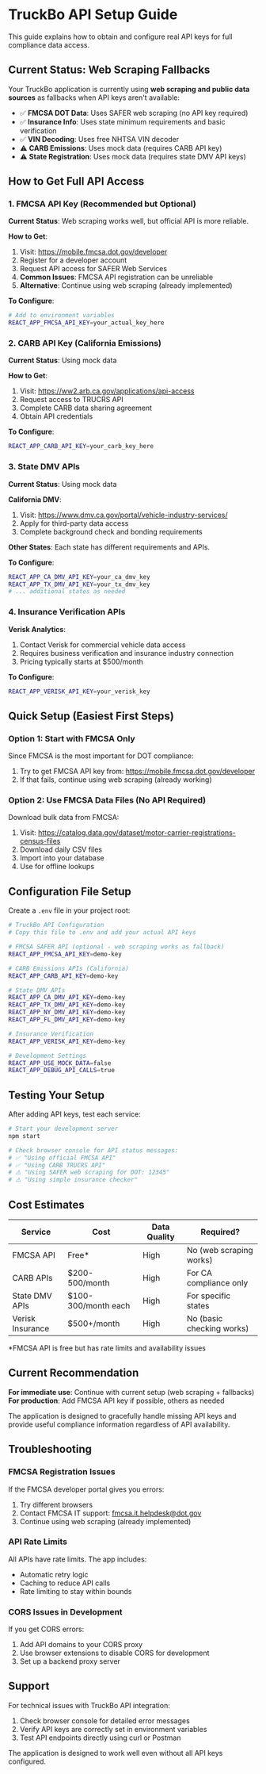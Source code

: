 # TruckBo API Setup Guide

This guide explains how to obtain and configure real API keys for full compliance data access.

## Current Status: Web Scraping Fallbacks

Your TruckBo application is currently using **web scraping and public data sources** as fallbacks when API keys aren't available:

- ✅ **FMCSA DOT Data**: Uses SAFER web scraping (no API key required)
- ✅ **Insurance Info**: Uses state minimum requirements and basic verification
- ✅ **VIN Decoding**: Uses free NHTSA VIN decoder
- ⚠️ **CARB Emissions**: Uses mock data (requires CARB API key)
- ⚠️ **State Registration**: Uses mock data (requires state DMV API keys)

## How to Get Full API Access

### 1. FMCSA API Key (Recommended but Optional)

**Current Status**: Web scraping works well, but official API is more reliable.

**How to Get**:
1. Visit: https://mobile.fmcsa.dot.gov/developer
2. Register for a developer account
3. Request API access for SAFER Web Services
4. **Common Issues**: FMCSA API registration can be unreliable
5. **Alternative**: Continue using web scraping (already implemented)

**To Configure**:
```bash
# Add to environment variables
REACT_APP_FMCSA_API_KEY=your_actual_key_here
```

### 2. CARB API Key (California Emissions)

**Current Status**: Using mock data

**How to Get**:
1. Visit: https://ww2.arb.ca.gov/applications/api-access
2. Request access to TRUCRS API
3. Complete CARB data sharing agreement
4. Obtain API credentials

**To Configure**:
```bash
REACT_APP_CARB_API_KEY=your_carb_key_here
```

### 3. State DMV APIs

**Current Status**: Using mock data

**California DMV**:
1. Visit: https://www.dmv.ca.gov/portal/vehicle-industry-services/
2. Apply for third-party data access
3. Complete background check and bonding requirements

**Other States**: Each state has different requirements and APIs.

**To Configure**:
```bash
REACT_APP_CA_DMV_API_KEY=your_ca_dmv_key
REACT_APP_TX_DMV_API_KEY=your_tx_dmv_key
# ... additional states as needed
```

### 4. Insurance Verification APIs

**Verisk Analytics**:
1. Contact Verisk for commercial vehicle data access
2. Requires business verification and insurance industry connection
3. Pricing typically starts at $500/month

**To Configure**:
```bash
REACT_APP_VERISK_API_KEY=your_verisk_key
```

## Quick Setup (Easiest First Steps)

### Option 1: Start with FMCSA Only
Since FMCSA is the most important for DOT compliance:

1. Try to get FMCSA API key from: https://mobile.fmcsa.dot.gov/developer
2. If that fails, continue using web scraping (already working)

### Option 2: Use FMCSA Data Files (No API Required)
Download bulk data from FMCSA:

1. Visit: https://catalog.data.gov/dataset/motor-carrier-registrations-census-files
2. Download daily CSV files
3. Import into your database
4. Use for offline lookups

## Configuration File Setup

Create a `.env` file in your project root:

```bash
# TruckBo API Configuration
# Copy this file to .env and add your actual API keys

# FMCSA SAFER API (optional - web scraping works as fallback)
REACT_APP_FMCSA_API_KEY=demo-key

# CARB Emissions APIs (California)
REACT_APP_CARB_API_KEY=demo-key

# State DMV APIs
REACT_APP_CA_DMV_API_KEY=demo-key
REACT_APP_TX_DMV_API_KEY=demo-key
REACT_APP_NY_DMV_API_KEY=demo-key
REACT_APP_FL_DMV_API_KEY=demo-key

# Insurance Verification
REACT_APP_VERISK_API_KEY=demo-key

# Development Settings
REACT_APP_USE_MOCK_DATA=false
REACT_APP_DEBUG_API_CALLS=true
```

## Testing Your Setup

After adding API keys, test each service:

```bash
# Start your development server
npm start

# Check browser console for API status messages:
# ✅ "Using official FMCSA API"
# ✅ "Using CARB TRUCRS API" 
# ⚠️ "Using SAFER web scraping for DOT: 12345"
# ⚠️ "Using simple insurance checker"
```

## Cost Estimates

| Service | Cost | Data Quality | Required? |
|---------|------|--------------|-----------|
| FMCSA API | Free* | High | No (web scraping works) |
| CARB APIs | $200-500/month | High | For CA compliance only |
| State DMV APIs | $100-300/month each | High | For specific states |
| Verisk Insurance | $500+/month | High | No (basic checking works) |

*FMCSA API is free but has rate limits and availability issues

## Current Recommendation

**For immediate use**: Continue with current setup (web scraping + fallbacks)
**For production**: Add FMCSA API key if possible, others as needed

The application is designed to gracefully handle missing API keys and provide useful compliance information regardless of API availability.

## Troubleshooting

### FMCSA Registration Issues
If the FMCSA developer portal gives you errors:
1. Try different browsers
2. Contact FMCSA IT support: fmcsa.it.helpdesk@dot.gov
3. Continue using web scraping (already implemented)

### API Rate Limits
All APIs have rate limits. The app includes:
- Automatic retry logic
- Caching to reduce API calls
- Rate limiting to stay within bounds

### CORS Issues in Development
If you get CORS errors:
1. Add API domains to your CORS proxy
2. Use browser extensions to disable CORS for development
3. Set up a backend proxy server

## Support

For technical issues with TruckBo API integration:
1. Check browser console for detailed error messages
2. Verify API keys are correctly set in environment variables
3. Test API endpoints directly using curl or Postman

The application is designed to work well even without all API keys configured.